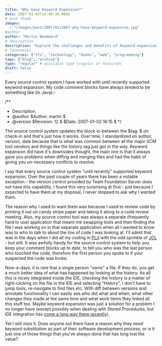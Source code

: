 ```yaml
---
title: "Why have Keyword Expansion?"
date: 2007-01-02T16:49:38.000Z
# post thumb
images:
  - "/images/post/2007/01/2007-why-have-keyword-expansion.jpg"
#author
author: "Martin Woodward"
# description
description: "Explore the challenges and benefits of keyword expansion in source control systems, highlighting its evolving relevance in modern development."
# Taxonomies
categories: ["tfs", "technology", "books", "web", "programming"]
tags: ["blog", "archive"]
type: "regular" # available type (regular or featured)
draft: false
---
```

Every source control system I have worked with until recently supported keyword expansion.  My code comment blocks have always tended to be something like (in Java):-

/**
 * Description.
 * @author $Author: martin $
 * @version $Revision: 12 $ $Date: 2007-01-02 16:15 $ 
 */

The source control system updates the block in-between the $tag: $ on check-in and that's just how it works.  Over time, I standardized on author, version, date because that is what was common between all the major SCM tool vendors and things like the history tag just got in the way.  Keyword expansion did have it's downsides thought, the main one is that it always gave you problems when diffing and merging files and had the habit of giving you un-necessary conflicts to resolve.

I say that every source control system "until recently" supported keyword expansion.  Over the past couple of years there has been a notable exception - the version control provided by Team Foundation Server does not have this capability.  I found this very surprising at first - just because I expected to have them at my disposal, I never stopped to ask why I wanted them.

The reason why I used to want them was because I used to review code by printing it out on candy stripe paper and taking it along to a code review meeting.  Also, my source control tool was always a separate (frequently hard to use) application that meant me swapping tools and then finding the file I was working on in that separate application when all I wanted to know was to who to talk to about the line of code I was looking at.  I'll admit that was in the days when I did all my coding in [PL/I](http://en.wikipedia.org/wiki/Pl/1) with the odd sprinkle of [JCL](http://en.wikipedia.org/wiki/JCL) - but still.  It was awfully handy for the source control system to help you keep your comment blocks up to date, to tell you who was the last person who touched the code, therefore the first person you spoke to if your suspected the code was broke.

Now-a-days, it is rare that a single person "owns" a file.  If they do, you get a much better idea of what has happened by looking at the history.  As all this is nicely integrated inside the IDE, checking the history is a matter of right-clicking on the file in the IDE and selecting "History", I don't have to jump tools, re-navigate to find files etc.  With diff between versions and annotate functionality I can easily see who did what and when, what other changes they made at the same time and what work items they linked all this stuff too.  Maybe keyword expansion was just a solution for a problem I no longer have (except possibly when dealing with Stored Procedures, but IDE integration has [come a long way there recently](http://msdn2.microsoft.com/en-us/teamsystem/aa718764.aspx)).

Yet I still miss it.  Does anyone out there have a reason why they *need* keyword substitution as part of their software development process, or is it just one of those things that you've always done that has long lost the value?